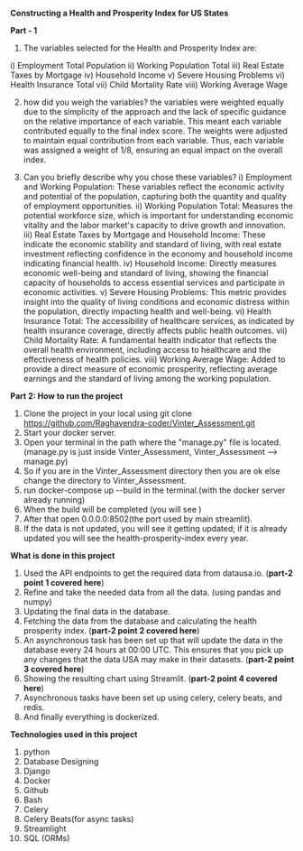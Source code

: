 **Constructing a Health and Prosperity Index for US States**

**Part - 1**
1. The variables selected for the Health and Prosperity Index are:

  i) Employment Total Population
  ii) Working Population Total
  iii) Real Estate Taxes by Mortgage
  iv) Household Income
  v) Severe Housing Problems
  vi) Health Insurance Total
  vii) Child Mortality Rate
  viii) Working Average Wage

2. how did you weigh the variables?
   the variables were weighted equally due to the simplicity of the approach
   and the lack of specific guidance on the relative importance of each variable.
   This meant each variable contributed equally to the final index score. 
   The weights were adjusted to maintain equal contribution from each variable.
   Thus, each variable was assigned a weight of 1/8, ensuring an equal impact on the overall index.

3. Can you briefly describe why you chose these variables?
  i) Employment and Working Population: These variables reflect the economic activity and potential of the population, capturing both the quantity and quality of employment opportunities.
  ii) Working Population Total: Measures the potential workforce size, which is important for understanding economic vitality and the labor market's capacity to drive growth and innovation.
  iii) Real Estate Taxes by Mortgage and Household Income: These indicate the economic stability and standard of living, with real estate investment reflecting confidence in the economy and household income indicating financial health.
  iv) Household Income: Directly measures economic well-being and standard of living, showing the financial capacity of households to access essential services and participate in economic activities.
  v) Severe Housing Problems: This metric provides insight into the quality of living conditions and economic distress within the population, directly impacting health and well-being.
  vi) Health Insurance Total: The accessibility of healthcare services, as indicated by health insurance coverage, directly affects public health outcomes.
  vii) Child Mortality Rate: A fundamental health indicator that reflects the overall health environment, including access to healthcare and the effectiveness of health policies.
  viii) Working Average Wage: Added to provide a direct measure of economic prosperity, reflecting average earnings and the standard of living among the working population.



**Part 2: How to run the project**
1. Clone the project in your local using git clone https://github.com/Raghavendra-coder/Vinter_Assessment.git
2. Start your docker server.
3. Open your terminal in the path where the "manage.py" file is located. (manage.py is just inside Vinter_Assessment, Vinter_Assessment --> manage.py)
4. So if you are in the Vinter_Assessment directory then you are ok else change the directory to Vinter_Assessment.
5. run docker-compose up --build in the terminal.(with the docker server already running)
6. When the build will be completed (you will see )
7. After that open 0.0.0.0:8502(the port used by main streamlit).
8. If the data is not updated, you will see it getting updated; if it is already updated you will see the health-prosperity-index every year.



**What is done in this project**
1. Used the API endpoints to get the required data from datausa.io. (**part-2 point 1 covered here**)
2. Refine and take the needed data from all the data. (using pandas and numpy)
3. Updating the final data in the database.
4. Fetching the data from the database and calculating the health prosperity index. (**part-2 point 2 covered here**)
5. An asynchronous task has been set up that will update the data in the database every 24 hours at 00:00 UTC. This ensures that you pick up any changes that the data 
USA may make in their datasets. (**part-2 point 3 covered here**)
6. Showing the resulting chart using Streamlit. (**part-2 point 4 covered here**)
7. Asynchronous tasks have been set up using celery, celery beats, and redis.
8. And finally everything is dockerized.



**Technologies used in this project**
1. python
2. Database Designing
3. Django
4. Docker
5. Github
6. Bash
7. Celery
8. Celery Beats(for async tasks)
9. Streamlight
10. SQL (ORMs)

